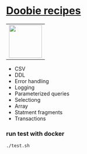 # [Doobie recipes](https://tpolecat.github.io/doobie/docs/01-Introduction.html)
  
<table>      
<td align="left">        
<img src="https://cdn.rawgit.com/tpolecat/doobie/series/0.5.x/doobie_logo.svg" width="90">  
</td>      
</tr>      
</table>      
      
  
- CSV
- DDL
- Error handling
- Logging
- Parameterized queries
- Selectiong
- Array
- Statment fragments
- Transactions


### run test with docker
```
./test.sh
```
